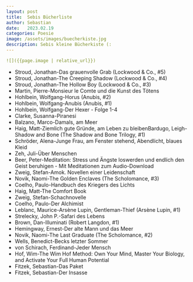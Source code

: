 ```yaml
---
layout: post
title:  Sebis Bücherliste
author: Sebastian
date:   2023.02.19
categories: Poesie
image: /assets/images/buecherkiste.jpg
description: Sebis kleine Bücherkiste (:
---

![]({{page.image | relative_url}})
```

* Stroud, Jonathan-Das grauenvolle Grab
          (Lockwood & Co., #5)
* Stroud, Jonathan-The Creeping Shadow
          (Lockwood & Co., #4)
* Stroud, Jonathan-The Hollow Boy
          (Lockwood & Co., #3)
* Martin, Pierre-Monsieur le Comte und die Kunst des Tötens
* Hohlbein, Wolfgang-Horus
          (Anubis, #2)
* Hohlbein, Wolfgang-Anubis
          (Anubis, #1)
* Hohlbein, Wolfgang-Der Hexer - Folge 1-4
* Clarke, Susanna-Piranesi
* Balzano, Marco-Damals, am Meer
* Haig, Matt-Ziemlich gute Gründe, am Leben zu bleibenBardugo, Leigh-Shadow and Bone
          (The Shadow and Bone Trilogy, #1)
* Schröder, Alena-Junge Frau, am Fenster stehend, Abendlicht, blaues Kleid
* Zeh, Juli-Über Menschen
* Beer, Peter-Meditation: Stress und Ängste loswerden und endlich den Geist beruhigen - Mit Meditationen zum Audio-Download
* Zweig, Stefan-Amok. Novellen einer Leidenschaft
* Novik, Naomi-The Golden Enclaves
          (The Scholomance, #3)
* Coelho, Paulo-Handbuch des Kriegers des Lichts
* Haig, Matt-The Comfort Book
* Zweig, Stefan-Schachnovelle
* Coelho, Paulo-Der Alchimist
* Leblanc, Maurice-Arsène Lupin, Gentleman-Thief
          (Arsène Lupin, #1)
* Strelecky, John P.-Safari des Lebens
* Brown, Dan-Illuminati
          (Robert Langdon, #1)
* Hemingway, Ernest-Der alte Mann und das Meer
* Novik, Naomi-The Last Graduate
          (The Scholomance, #2)
* Wells, Benedict-Becks letzter Sommer
* von Schirach, Ferdinand-Jeder Mensch
* Hof, Wim-The Wim Hof Method: Own Your Mind, Master Your Biology, and Activate Your Full Human Potential 
* Fitzek, Sebastian-Das Paket
* Fitzek, Sebastian-Der Insasse